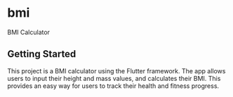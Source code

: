# bmi

BMI Calculator

## Getting Started

This project is a BMI calculator using the Flutter framework. The app allows users to input their height and mass values, and calculates their BMI. This provides an easy way for users to track their health and fitness progress.

